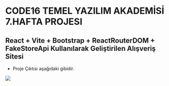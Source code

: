 # CODE16 TEMEL YAZILIM AKADEMİSİ 7.HAFTA PROJESI

## React + Vite + Bootstrap + ReactRouterDOM + FakeStoreApi Kullanılarak Geliştirilen Alışveriş Sitesi

- Proje Çıktısı aşağıdaki gibidir.

<img src="https://resmim.net/cdn/2024/02/20/Za9cgI.jpg"
/>